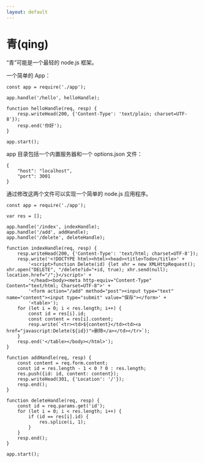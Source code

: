 ```yaml
---
layout: default
---
```

# 青(qing)
“青”可能是一个最轻的 node.js 框架。

一个简单的 App：

    const app = require('./app');

    app.handle('/hello', helloHandle);

    function helloHandle(req, resp) {
        resp.writeHead(200, {'Content-Type': 'text/plain; charset=UTF-8'});
        resp.end('你好');
    }

    app.start();

app 目录包括一个内置服务器和一个 options.json 文件：

    {
        "host": "localhost",
        "port": 3001
    }

通过修改这两个文件可以实现一个简单的 node.js 应用程序。

	const app = require('./app');

	var res = [];

	app.handle('/index', indexHandle);
	app.handle('/add', addHandle);
	app.handle('/delete', deleteHandle);

	function indexHandle(req, resp) {
		resp.writeHead(200, {'Content-Type': 'text/html; charset=UTF-8'});
		resp.write('<!DOCTYPE html><html><head><title>Todo</title>' +
			'<script>function Delete(id) {let xhr = new XMLHttpRequest(); xhr.open("DELETE", "/delete?id="+id, true); xhr.send(null); location.href="/";}</script>' +
			'</head><body><meta http-equiv="Content-Type" Content="text/html; Charset=UTF-8">' +
			'<form action="/add" method="post"><input type="text" name="content"><input type="submit" value="保存"></form>' +
			'<table>');
		for (let i = 0; i < res.length; i++) {
			const id = res[i].id;
			const content = res[i].content;
			resp.write(`<tr><td>${content}</td><td><a href="javascript:Delete(${id})">删除</a></td></tr>`);
		}
		resp.end('</table></body></html>');
	}

	function addHandle(req, resp) {
		const content = req.form.content;
		const id = res.length - 1 < 0 ? 0 : res.length;
		res.push({id: id, content: content});
		resp.writeHead(301, {'Location': '/'});
		resp.end();
	}

	function deleteHandle(req, resp) {
		const id = req.params.get('id');
		for (let i = 0; i < res.length; i++) {
			if (id == res[i].id) {
				res.splice(i, 1);
			}
		}
		resp.end();
	}

	app.start();